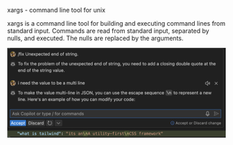 xargs - command line tool for unix 

xargs is a command line tool for building and executing command lines from standard input. Commands are read from standard input, separated by nulls, and executed. The nulls are replaced by the arguments.



![alt text](image-2.png)